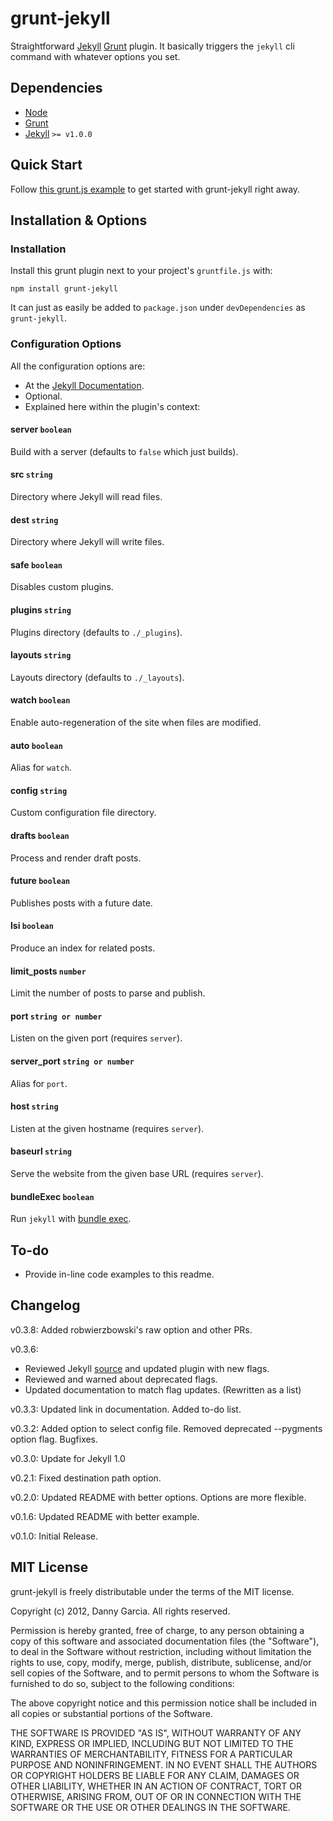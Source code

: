 # grunt-jekyll

Straightforward [Jekyll](http://jekyllrb.com/) [Grunt](http://gruntjs.com/) plugin. It basically triggers the `jekyll` cli command with whatever options you set.

## Dependencies

 * [Node](http://nodejs.org/)
 * [Grunt](http://gruntjs.com/)
 * [Jekyll](http://jekyllrb.com/) `>= v1.0.0`

## Quick Start

Follow [this grunt.js example](https://gist.github.com/3753650) to get started with grunt-jekyll right away.

## Installation & Options

### Installation

Install this grunt plugin next to your project's `gruntfile.js` with:

	npm install grunt-jekyll

It can just as easily be added to `package.json` under `devDependencies` as `grunt-jekyll`.

### Configuration Options

All the configuration options are:

 * At the [Jekyll Documentation](http://jekyllrb.com/docs/configuration/).
 * Optional.
 * Explained here within the plugin's context:

#### server `boolean`

Build with a server (defaults to `false` which just builds).

#### src `string`

Directory where Jekyll will read files.

#### dest `string`

Directory where Jekyll will write files.

#### safe `boolean`

Disables custom plugins.

#### plugins `string`

Plugins directory (defaults to `./_plugins`).

#### layouts `string`

Layouts directory (defaults to `./_layouts`).

#### watch `boolean`

Enable auto-regeneration of the site when files are modified.

#### auto `boolean`

Alias for `watch`.

#### config `string`

Custom configuration file directory.

#### drafts `boolean`

Process and render draft posts.

#### future `boolean`

Publishes posts with a future date.

#### lsi `boolean`

Produce an index for related posts.

#### limit_posts `number`

Limit the number of posts to parse and publish.

#### port `string or number`

Listen on the given port (requires `server`).

#### server_port `string or number`

Alias for `port`.

#### host `string`

Listen at the given hostname (requires `server`).

#### baseurl `string`

Serve the website from the given base URL (requires `server`).

#### bundleExec `boolean`

Run `jekyll` with [bundle exec](http://gembundler.com/v1.3/man/bundle-exec.1.html).

## To-do

 - Provide in-line code examples to this readme.


## Changelog

v0.3.8: Added robwierzbowski's raw option and other PRs.

v0.3.6:

 - Reviewed Jekyll [source](https://github.com/mojombo/jekyll/blob/master/bin/jekyll) and updated plugin with new flags.
 - Reviewed and warned about deprecated flags.
 - Updated documentation to match flag updates. (Rewritten as a list)

v0.3.3: Updated link in documentation. Added to-do list.

v0.3.2: Added option to select config file. Removed deprecated --pygments option flag. Bugfixes.

v0.3.0: Update for Jekyll 1.0

v0.2.1: Fixed destination path option.

v0.2.0: Updated README with better options. Options are more flexible.

v0.1.6: Updated README with better example.

v0.1.0: Initial Release.


## MIT License

grunt-jekyll is freely distributable under the terms of the MIT license.

Copyright (c) 2012, Danny Garcia. All rights reserved.

Permission is hereby granted, free of charge, to any person obtaining a copy of this software and associated documentation
files (the "Software"), to deal in the Software without restriction, including without limitation the rights to use,
copy, modify, merge, publish, distribute, sublicense, and/or sell copies of the Software, and to permit persons to whom the Software is furnished to do so, subject to the following conditions:

The above copyright notice and this permission notice shall be included in all copies or substantial portions of the Software.

THE SOFTWARE IS PROVIDED "AS IS", WITHOUT WARRANTY OF ANY KIND, EXPRESS OR IMPLIED, INCLUDING BUT NOT LIMITED TO THE WARRANTIES OF MERCHANTABILITY, FITNESS FOR A PARTICULAR PURPOSE AND NONINFRINGEMENT. IN NO EVENT SHALL THE AUTHORS OR COPYRIGHT HOLDERS BE LIABLE FOR ANY CLAIM, DAMAGES OR OTHER LIABILITY, WHETHER IN AN ACTION OF CONTRACT, TORT OR OTHERWISE, ARISING FROM, OUT OF OR IN CONNECTION WITH THE SOFTWARE OR THE USE OR OTHER DEALINGS IN THE SOFTWARE.
